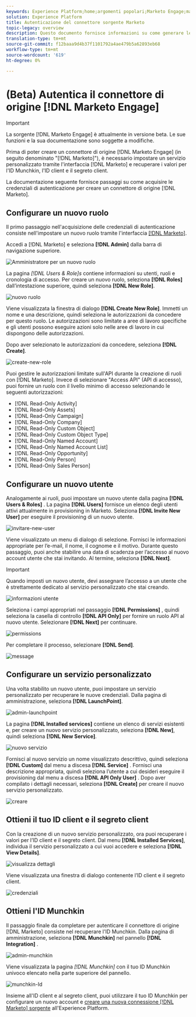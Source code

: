 ```yaml
---
keywords: Experience Platform;home;argomenti popolari;Marketo Engage;marketing da coinvolgere;marketo
solution: Experience Platform
title: Autenticazione del connettore sorgente Marketo
topic-legacy: overview
description: Questo documento fornisce informazioni su come generare le credenziali di autenticazione Marketo.
translation-type: tm+mt
source-git-commit: f12baaa9d4b37f1101792a4ae479b5a62893eb68
workflow-type: tm+mt
source-wordcount: '619'
ht-degree: 0%

---
```



# (Beta) Autentica il connettore di origine [!DNL Marketo Engage]

>[!IMPORTANT]
>
>La sorgente [!DNL Marketo Engage] è attualmente in versione beta. Le sue funzioni e la sua documentazione sono soggette a modifiche.

Prima di poter creare un connettore di origine [!DNL Marketo Engage] (in seguito denominato &quot;[!DNL Marketo]&quot;), è necessario impostare un servizio personalizzato tramite l&#39;interfaccia [!DNL Marketo] e recuperare i valori per l&#39;ID Munchkin, l&#39;ID client e il segreto client.

La documentazione seguente fornisce passaggi su come acquisire le credenziali di autenticazione per creare un connettore di origine [!DNL Marketo].

## Configurare un nuovo ruolo

Il primo passaggio nell&#39;acquisizione delle credenziali di autenticazione consiste nell&#39;impostare un nuovo ruolo tramite l&#39;interfaccia [[!DNL Marketo]](https://app-sjint.marketo.com/#MM0A1).

Accedi a [!DNL Marketo] e seleziona **[!DNL Admin]** dalla barra di navigazione superiore.

![Amministratore per un nuovo ruolo](../images/marketo/home.png)

La pagina *[!DNL Users & Role]s* contiene informazioni su utenti, ruoli e cronologia di accesso. Per creare un nuovo ruolo, seleziona **[!DNL Roles]** dall’intestazione superiore, quindi seleziona **[!DNL New Role]**.

![nuovo ruolo](../images/marketo/new-role.png)

Viene visualizzata la finestra di dialogo **[!DNL Create New Role]**. Immetti un nome e una descrizione, quindi seleziona le autorizzazioni da concedere per questo ruolo. Le autorizzazioni sono limitate a aree di lavoro specifiche e gli utenti possono eseguire azioni solo nelle aree di lavoro in cui dispongono delle autorizzazioni.

Dopo aver selezionato le autorizzazioni da concedere, seleziona **[!DNL Create]**.

![create-new-role](../images/marketo/create-new-role.png)

Puoi gestire le autorizzazioni limitate sull&#39;API durante la creazione di ruoli con [!DNL Marketo]. Invece di selezionare &quot;Access API&quot; (API di accesso), puoi fornire un ruolo con il livello minimo di accesso selezionando le seguenti autorizzazioni:

* [!DNL Read-Only Activity]
* [!DNL Read-Only Assets]
* [!DNL Read-Only Campaign]
* [!DNL Read-Only Company]
* [!DNL Read-Only Custom Object]
* [!DNL Read-Only Custom Object Type]
* [!DNL Read-Only Named Account]
* [!DNL Read-Only Named Account List]
* [!DNL Read-Only Opportunity]
* [!DNL Read-Only Person]
* [!DNL Read-Only Sales Person]

## Configurare un nuovo utente

Analogamente ai ruoli, puoi impostare un nuovo utente dalla pagina **[!DNL Users & Roles]** . La pagina **[!DNL Users]** fornisce un elenco degli utenti attivi attualmente in provisioning in Marketo. Seleziona **[!DNL Invite New User]** per eseguire il provisioning di un nuovo utente.

![invitare-new-user](../images/marketo/invite-new-user.png)

Viene visualizzato un menu di dialogo di selezione. Fornisci le informazioni appropriate per l’e-mail, il nome, il cognome e il motivo. Durante questo passaggio, puoi anche stabilire una data di scadenza per l’accesso al nuovo account utente che stai invitando. Al termine, seleziona **[!DNL Next]**.

>[!IMPORTANT]
>
>Quando imposti un nuovo utente, devi assegnare l’accesso a un utente che è strettamente dedicato al servizio personalizzato che stai creando.

![informazioni utente](../images/marketo/new-user-info.png)

Seleziona i campi appropriati nel passaggio **[!DNL Permissions]** , quindi seleziona la casella di controllo **[!DNL API Only]** per fornire un ruolo API al nuovo utente. Selezionare **[!DNL Next]** per continuare.

![permissions](../images/marketo/permissions.png)

Per completare il processo, selezionare **[!DNL Send]**.

![message](../images/marketo/message.png)

## Configurare un servizio personalizzato

Una volta stabilito un nuovo utente, puoi impostare un servizio personalizzato per recuperare le nuove credenziali. Dalla pagina di amministrazione, seleziona **[!DNL LaunchPoint]**.

![admin-launchpoint](../images/marketo/admin-launchpoint.png)

La pagina **[!DNL Installed services]** contiene un elenco di servizi esistenti e, per creare un nuovo servizio personalizzato, seleziona **[!DNL New]**, quindi seleziona **[!DNL New Service]**.

![nuovo servizio](../images/marketo/new-service.png)

Fornisci al nuovo servizio un nome visualizzato descrittivo, quindi seleziona **[!DNL Custom]** dal menu a discesa **[!DNL Service]** . Fornisci una descrizione appropriata, quindi seleziona l’utente a cui desideri eseguire il provisioning dal menu a discesa **[!DNL API Only User]** . Dopo aver compilato i dettagli necessari, seleziona **[!DNL Create]** per creare il nuovo servizio personalizzato.

![creare](../images/marketo/create.png)

## Ottieni il tuo ID client e il segreto client

Con la creazione di un nuovo servizio personalizzato, ora puoi recuperare i valori per l’ID client e il segreto client. Dal menu **[!DNL Installed Services]**, individua il servizio personalizzato a cui vuoi accedere e seleziona **[!DNL View Details]**.

![visualizza dettagli](../images/marketo/view-details.png)

Viene visualizzata una finestra di dialogo contenente l’ID client e il segreto client.

![credenziali](../images/marketo/credentials.png)

## Ottieni l&#39;ID Munchkin

Il passaggio finale da completare per autenticare il connettore di origine [!DNL Marketo] consiste nel recuperare l&#39;ID Munchkin. Dalla pagina di amministrazione, seleziona **[!DNL Munchkin]** nel pannello **[!DNL Integration]** .

![admin-munchkin](../images/marketo/admin-munchkin.png)

Viene visualizzata la pagina *[!DNL Munchkin]* con il tuo ID Munchkin univoco elencato nella parte superiore del pannello.

![munchkin-Id](../images/marketo/munchkin-id.png)

Insieme all&#39;ID client e al segreto client, puoi utilizzare il tuo ID Munchkin per configurare un nuovo account e [creare una nuova connessione [!DNL Marketo] sorgente](../../../tutorials/ui/create/adobe-applications/marketo.md) all&#39;Experience Platform.
